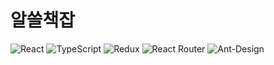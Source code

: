 # 알쓸책잡

![React](https://img.shields.io/badge/react-%2320232a.svg?style=for-the-badge&logo=react&logoColor=%2361DAFB) ![TypeScript](https://img.shields.io/badge/typescript-%23007ACC.svg?style=for-the-badge&logo=typescript&logoColor=white) ![Redux](https://img.shields.io/badge/redux-%23593d88.svg?style=for-the-badge&logo=redux&logoColor=white) ![React Router](https://img.shields.io/badge/React_Router-CA4245?style=for-the-badge&logo=react-router&logoColor=white) ![Ant-Design](https://img.shields.io/badge/-AntDesign-%230170FE?style=for-the-badge&logo=ant-design&logoColor=white)
